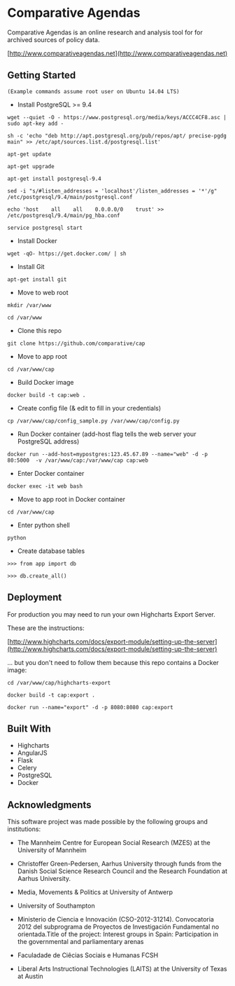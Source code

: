 # Comparative Agendas

Comparative Agendas is an online research and analysis tool for for archived sources of policy data.

[http://www.comparativeagendas.net](http://www.comparativeagendas.net)

## Getting Started

```(Example commands assume root user on Ubuntu 14.04 LTS)```

* Install PostgreSQL >= 9.4

```wget --quiet -O - https://www.postgresql.org/media/keys/ACCC4CF8.asc | sudo apt-key add -```

```sh -c 'echo "deb http://apt.postgresql.org/pub/repos/apt/ precise-pgdg main" >> /etc/apt/sources.list.d/postgresql.list'```

```apt-get update```

```apt-get upgrade```

```apt-get install postgresql-9.4```

```sed -i "s/#listen_addresses = 'localhost'/listen_addresses = '*'/g" /etc/postgresql/9.4/main/postgresql.conf```

```echo 'host    all    all    0.0.0.0/0    trust' >> /etc/postgresql/9.4/main/pg_hba.conf```

```service postgresql start```

* Install Docker

```wget -qO- https://get.docker.com/ | sh```

* Install Git

```apt-get install git```

* Move to web root

```mkdir /var/www```

```cd /var/www```

* Clone this repo

```git clone https://github.com/comparative/cap```

* Move to app root

```cd /var/www/cap```

* Build Docker image

```docker build -t cap:web .```

* Create config file (& edit to fill in your credentials)

```cp /var/www/cap/config_sample.py /var/www/cap/config.py```

* Run Docker container (add-host flag tells the web server your PostgreSQL address)

```docker run --add-host=mypostgres:123.45.67.89 --name="web" -d -p 80:5000  -v /var/www/cap:/var/www/cap cap:web```

* Enter Docker container

```docker exec -it web bash```

* Move to app root in Docker container

```cd /var/www/cap```

* Enter python shell

``` python ```

* Create database tables

```>>> from app import db```

```>>> db.create_all()```


## Deployment

For production you may need to run your own Highcharts Export Server.

These are the instructions:

[http://www.highcharts.com/docs/export-module/setting-up-the-server](http://www.highcharts.com/docs/export-module/setting-up-the-server)

... but you don't need to follow them because this repo contains a Docker image:

```cd /var/www/cap/highcharts-export```

```docker build -t cap:export .```

```docker run --name="export" -d -p 8080:8080 cap:export```

## Built With

* Highcharts
* AngularJS
* Flask
* Celery
* PostgreSQL
* Docker

## Acknowledgments

This software project was made possible by the following groups and institutions:

* The Mannheim Centre for European Social Research (MZES) at the University of Mannheim

* Christoffer Green-Pedersen, Aarhus University through funds from the Danish Social Science Research Council and the Research Foundation at Aarhus University. 

* Media, Movements & Politics at University of Antwerp
 
* University of Southampton

* Ministerio de Ciencia e Innovación (CSO-2012-31214). Convocatoria 2012 del subprograma de Proyectos de Investigación Fundamental no orientada.Title of the project: Interest groups in Spain: Participation in the governmental and parliamentary arenas 

* Faculadade de Ciêcias Sociais e Humanas FCSH 

* Liberal Arts Instructional Technologies (LAITS) at the University of Texas at Austin